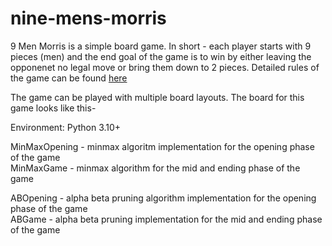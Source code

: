 # nine-mens-morris

9 Men Morris is a simple board game. In short - each player starts with 9 pieces (men) and the end goal of the game is to win by either leaving the opponenet no legal move or bring them down to 2 pieces. Detailed rules of the game can be found [here](https://www.mastersofgames.com/rules/morris-rules.htm)

The game can be played with multiple board layouts. The board for this game looks like this- 



Environment: Python 3.10+

MinMaxOpening - minmax algoritm implementation for the opening phase of the game \
MinMaxGame - minmax algorithm for the mid and ending phase of the game 

ABOpening - alpha beta pruning algorithm implementation for the opening phase of the game \
ABGame - alpha beta pruning implementation for the mid and ending phase of the game 
